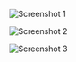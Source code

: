 ![Screenshot 1](https://raw.githubusercontent.com/veldose/Personal-Profile/main/path/to/Screenshot%20from%202024-02-28%2016-14-18.png)

![Screenshot 2](https://raw.githubusercontent.com/veldose/Personal-Profile/main/path/to/Screenshot%20from%202024-02-28%2016-14-45.png)

![Screenshot 3](https://raw.githubusercontent.com/veldose/Personal-Profile/main/path/to/Screenshot%20from%202024-02-28%2016-15-01.png)
